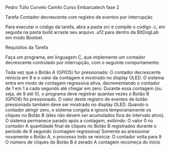 Pedro Túlio Curvelo Camilo
Curso Embarcatech fase 2

Tarefa Contador decrescente com registro de eventos por interrupção

Para executar o código da tarefa, abra a pasta src e compile o código .c, em seguida na pasta build arraste seu arquivo .uf2 para dentro da BitDogLab em modo Bootsel.

Requisitos da Tarefa

Faça um programa, em linguagem C, que implemente um contador decrescente controlado por interrupção, com o seguinte comportamento:

Toda vez que o Botão A (GPIO5) for pressionado:
O contador decrescente reinicia em 9 e o valor da contagem é mostrado no display OLED.
O sistema entra em modo de contagem regressiva ativa, decrementando o contador de 1 em 1 a cada segundo até chegar em zero.
Durante essa contagem (ou seja, de 9 até 0), o programa deve registrar quantas vezes o Botão B (GPIO6) foi pressionado. O valor deste registro de eventos de botão pressionado também deve ser mostrado no display OLED.
Quando o contador atingir zero, o sistema congela e ignora temporariamente os cliques no Botão B (eles não devem ser acumulados fora do intervalo ativo).
O sistema permanece parado após a contagem, exibindo:
O valor 0 no contador
A quantidade final de cliques no Botão B registrados durante o período de 9 segundo (contagem regressiva)
Somente ao pressionar novamente o Botão A, o processo todo se reinicia:
O contador volta para 9
O número de cliques do Botão B é zerado
A contagem recomeça do início
